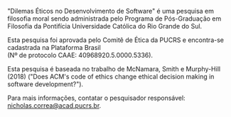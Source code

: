 "Dilemas Éticos no Desenvolvimento de Software" é uma pesquisa em filosofia moral sendo administrada pelo Programa de Pós-Graduação em Filosofia da Pontifícia Universidade Católica do Rio Grande do Sul.

Esta pesquisa foi aprovada pelo Comitê de Ética da PUCRS e encontra-se cadastrada na Plataforma Brasil (Nº de protocolo CAAE: 40968920.5.0000.5336).

Esta pesquisa é baseada no trabalho de McNamara, Smith e Murphy-Hill (2018) ("Does ACM's code of ethics change ethical decision making in software development?").

Para mais informações, contatar o pesquisador responsável: nicholas.correa@acad.pucrs.br.

